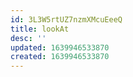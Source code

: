 ```yaml
---
id: 3L3W5rtUZ7nzmXMcuEeeQ
title: lookAt
desc: ''
updated: 1639946533870
created: 1639946533870
---
```




